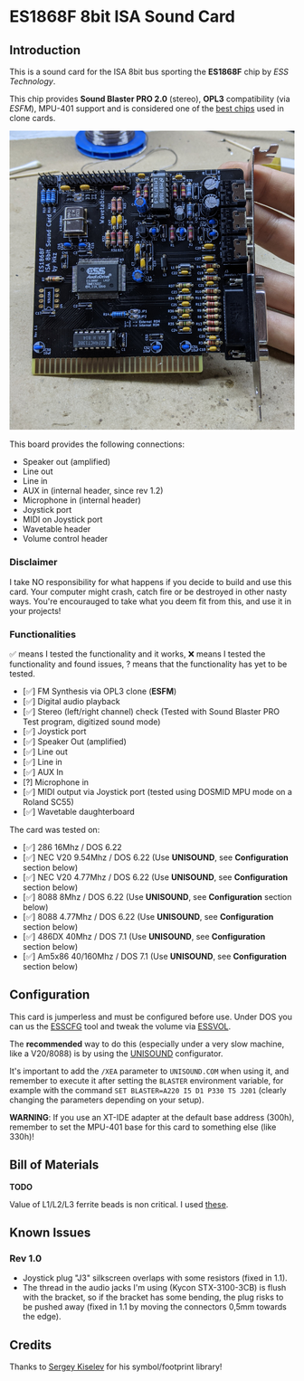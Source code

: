 # ES1868F 8bit ISA Sound Card

## Introduction

This is a sound card for the ISA 8bit bus sporting the **ES1868F** chip by *ESS Technology*.

This chip provides **Sound Blaster PRO 2.0** (stereo), **OPL3** compatibility (via *ESFM*), MPU-401 support and is considered one of the [best chips](https://www.philscomputerlab.com/ess-audiodrive-es1868.html) used in clone cards.

![Rev. 1.1 Board](pics/rev_1.1_board.jpg)

This board provides the following connections:

* Speaker out (amplified)
* Line out
* Line in
* AUX in (internal header, since rev 1.2)
* Microphone in (internal header)
* Joystick port
* MIDI on Joystick port
* Wavetable header
* Volume control header

### Disclaimer

I take NO responsibility for what happens if you decide to build and use this card. Your computer might crash, catch fire or be destroyed in other nasty ways.
You're encourauged to take what you deem fit from this, and use it in your projects!

### Functionalities

✅ means I tested the functionality and it works, ❌ means I tested the functionality and found issues, ? means that the functionality has yet to be tested.

* [✅] FM Synthesis via OPL3 clone (**ESFM**)
* [✅] Digital audio playback
* [✅] Stereo (left/right channel) check (Tested with Sound Blaster PRO Test program, digitized sound mode)
* [✅] Joystick port
* [✅] Speaker Out (amplified)
* [✅] Line out
* [✅] Line in
* [✅] AUX In
* [?] Microphone in
* [✅] MIDI output via Joystick port (tested using DOSMID MPU mode on a Roland SC55)
* [✅] Wavetable daughterboard

The card was tested on:

* [✅] 286 16Mhz / DOS 6.22
* [✅] NEC V20 9.54Mhz / DOS 6.22 (Use **UNISOUND**, see **Configuration** section below)
* [✅] NEC V20 4.77Mhz / DOS 6.22 (Use **UNISOUND**, see **Configuration** section below)
* [✅] 8088 8Mhz / DOS 6.22 (Use **UNISOUND**, see **Configuration** section below)
* [✅] 8088 4.77Mhz / DOS 6.22 (Use **UNISOUND**, see **Configuration** section below)
* [✅] 486DX 40Mhz / DOS 7.1 (Use **UNISOUND**, see **Configuration** section below)
* [✅] Am5x86 40/160Mhz / DOS 7.1 (Use **UNISOUND**, see **Configuration** section below)

## Configuration

This card is jumperless and must be configured before use.
Under DOS you can us the [ESSCFG](software/ESSCFG.EXE) tool and tweak the volume via [ESSVOL](software/ESSVOL.EXE).

The **recommended** way to do this (especially under a very slow machine, like a V20/8088) is by using the [UNISOUND](https://www.vogons.org/viewtopic.php?f=62&t=72553) configurator.

It's important to add the `/XEA` parameter to `UNISOUND.COM` when using it, and remember to execute it after setting the `BLASTER` environment variable, for example with the command `SET BLASTER=A220 I5 D1 P330 T5 J201` (clearly changing the parameters depending on your setup).

**WARNING**: If you use an XT-IDE adapter at the default base address (300h), remember to set the MPU-401 base for this card to something else (like 330h)!

## Bill of Materials

**TODO**

Value of L1/L2/L3 ferrite beads is non critical. I used [these](https://www.mouser.it/ProductDetail/623-2743001112LF).

## Known Issues

### Rev 1.0

* Joystick plug "J3" silkscreen overlaps with some resistors (fixed in 1.1).
* The thread in the audio jacks I'm using (Kycon STX-3100-3CB) is flush with the bracket, so if the bracket has some bending, the plug risks to be pushed away (fixed in 1.1 by moving the connectors 0,5mm towards the edge).

## Credits

Thanks to [Sergey Kiselev](https://github.com/skiselev) for his symbol/footprint library!

